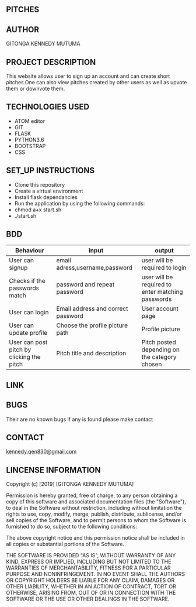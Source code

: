 ## PITCHES
## AUTHOR
GITONGA KENNEDY MUTUMA
## PROJECT DESCRIPTION
This website allows user to sign up an account and can create short pitches.One can also view pitches created by other users as well as upvote them or downvote them.
## TECHNOLOGIES USED
 * ATOM editor
 * GIT
 * FLASK
 * PYTHON3.6
 * BOOTSTRAP
 * CSS
 ## SET_UP INSTRUCTIONS
* Clone this repository
* Create a virtual environment
* Install flask dependancies
* Run the application by using the following commands:
*  chmod a+x start.sh
* ./start.sh

 ## BDD
 |       Behaviour                     | input                                  |   output              |
 |------------|-----------|----------------|                    
 | User can signup	|  email adress,username,password	| user will be required to login    |
| Checks if the passwords match |	password and repeat password	| user will be required to enter matching passwords|
| User can login	|  Email address and correct password	| User account page |
| User can update profile | Choose the profile picture path | Profile picture |
| User can post pitch by clicking the pitch | Pitch title and description  | Pitch posted depending on the category chosen  |
## LINK

## BUGS
Their are no known bugs if any is found please make contact
## CONTACT
kennedy.qen830@gmail.com

## LINCENSE INFORMATION

Copyright (c) [2019] [GITONGA KENNEDY MUTUMA]

Permission is hereby granted, free of charge, to any person obtaining a copy of this software and associated documentation files (the "Software"), to deal in the Software without restriction, including without limitation the rights to use, copy, modify, merge, publish, distribute, sublicense, and/or sell copies of the Software, and to permit persons to whom the Software is furnished to do so, subject to the following conditions:

The above copyright notice and this permission notice shall be included in all copies or substantial portions of the Software.

THE SOFTWARE IS PROVIDED "AS IS", WITHOUT WARRANTY OF ANY KIND, EXPRESS OR IMPLIED, INCLUDING BUT NOT LIMITED TO THE WARRANTIES OF MERCHANTABILITY, FITNESS FOR A PARTICULAR PURPOSE AND NONINFRINGEMENT. IN NO EVENT SHALL THE AUTHORS OR COPYRIGHT HOLDERS BE LIABLE FOR ANY CLAIM, DAMAGES OR OTHER LIABILITY, WHETHER IN AN ACTION OF CONTRACT, TORT OR OTHERWISE, ARISING FROM, OUT OF OR IN CONNECTION WITH THE SOFTWARE OR THE USE OR OTHER DEALINGS IN THE SOFTWARE.
